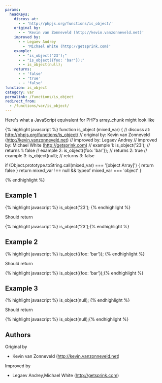 ```yaml
---
params:
  headKeys:
    discuss at:
      - - 'http://phpjs.org/functions/is_object/'
    original by:
      - - 'Kevin van Zonneveld (http://kevin.vanzonneveld.net)'
    improved by:
      - - Legaev Andrey
        - 'Michael White (http://getsprink.com)'
    example:
      - - "is_object('23');"
      - - "is_object({foo: 'bar'});"
      - - is_object(null);
    returns:
      - - 'false'
      - - 'true'
      - - 'false'
function: is_object
category: var
permalink: /functions/is_object
redirect_from:
  - /functions/var/is_object/
---
```


<!-- WARNING! This file is auto generated by `npm run web:inject`, do not edit by hand -->

Here's what a JavaScript equivalent for PHP’s array_chunk might look like

{% highlight javascript %}
function is_object (mixed_var) {
  //  discuss at: http://phpjs.org/functions/is_object/
  // original by: Kevin van Zonneveld (http://kevin.vanzonneveld.net)
  // improved by: Legaev Andrey
  // improved by: Michael White (http://getsprink.com)
  //   example 1: is_object('23');
  //   returns 1: false
  //   example 2: is_object({foo: 'bar'});
  //   returns 2: true
  //   example 3: is_object(null);
  //   returns 3: false

  if (Object.prototype.toString.call(mixed_var) === '[object Array]') {
    return false
  }
  return mixed_var !== null && typeof mixed_var === 'object'
}

{% endhighlight %}

## Example 1

{% highlight javascript %}
is_object('23');
{% endhighlight %}

Should return

{% highlight javascript %}
is_object('23');{% endhighlight %}

## Example 2

{% highlight javascript %}
is_object({foo: 'bar'});
{% endhighlight %}

Should return

{% highlight javascript %}
is_object({foo: 'bar'});{% endhighlight %}

## Example 3

{% highlight javascript %}
is_object(null);
{% endhighlight %}

Should return

{% highlight javascript %}
is_object(null);{% endhighlight %}


## Authors


Original by

- Kevin van Zonneveld (http://kevin.vanzonneveld.net)


Improved by

- Legaev Andrey,Michael White (http://getsprink.com)

